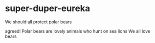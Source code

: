# super-duper-eureka
We should all protect polar bears 

agreed!
Polar bears are lovely animals who hunt on sea lions
We all love bears
